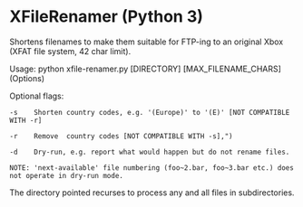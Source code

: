# XFileRenamer (Python 3)

Shortens filenames to make them suitable for FTP-ing to an original Xbox (XFAT file system, 42 char limit).

Usage: python xfile-renamer.py [DIRECTORY] [MAX_FILENAME_CHARS] (Options)

Optional flags:

    -s    Shorten country codes, e.g. '(Europe)' to '(E)' [NOT COMPATIBLE WITH -r]
    
    -r    Remove  country codes [NOT COMPATIBLE WITH -s],")
    
    -d    Dry-run, e.g. report what would happen but do not rename files.
    
    NOTE: 'next-available' file numbering (foo~2.bar, foo~3.bar etc.) does not operate in dry-run mode.

The directory pointed recurses to process any and all files in subdirectories.

